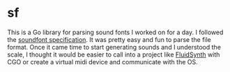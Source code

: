 # sf
This is a Go library for parsing sound fonts I worked on for a day. I followed the [soundfont specification](https://freepats.zenvoid.org/sf2/sfspec24.pdf). It was pretty easy and fun to parse the file format. Once it came time to start generating sounds and I understood the scale, I thought it would be easier to call into a project like [FluidSynth](https://github.com/FluidSynth/fluidsynth) with CGO or create a virtual midi device and communicate with the OS.
